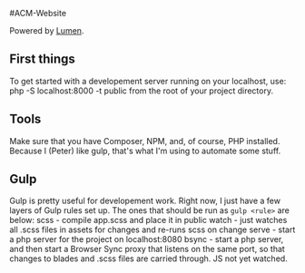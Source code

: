 #ACM-Website

Powered by [Lumen](https://lumen.laravel.com).

## First things

To get started with a developement server running on your localhost, use:
    php -S localhost:8000 -t public
from the root of your project directory.

## Tools

Make sure that you have Composer, NPM, and, of course, PHP installed. Because I (Peter) like gulp, that's what I'm using to automate some stuff.


## Gulp

Gulp is pretty useful for developement work. Right now, I just have a few layers of Gulp rules set up. The ones that should be run as `gulp <rule>` are below:
     scss - compile app.scss and place it in public
    watch - just watches all .scss files in assets for changes and
            re-runs scss on change
    serve - start a php server for the project on localhost:8080
    bsync - start a php server, and then start a Browser Sync proxy
            that listens on the same port, so that changes to blades
            and .scss files are carried through. JS not yet watched.